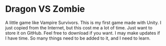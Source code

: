 # Dragon VS Zombie
A little game like Vampire Survivors.
This is my first game made with Unity. I just copied from the Internet, but this cost me a lot of time. Just want to store it on GitHub. Feel free to download if you want.
I may make updates if I have time. So many things need to be added to it, and I need to learn.

